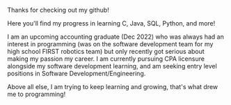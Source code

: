 Thanks for checking out my github!

Here you'll find my progress in learning C, Java, SQL, Python, and more!

I am an upcoming accounting graduate (Dec 2022) who was always had an interest in programming (was on the software development team for my high school FIRST robotics team)
but only recently got serious about making my passion my career. I am currently pursuing CPA licensure alongside my software development learning, and am seeking
entry level positions in Software Development/Engineering.

Above all else, I am trying to keep learning and growing, that's what drew me to programming!

